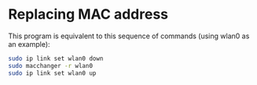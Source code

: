# Replacing MAC address

This program is equivalent to this sequence of commands (using wlan0 as an
example):

```bash
sudo ip link set wlan0 down
sudo macchanger -r wlan0
sudo ip link set wlan0 up
```
